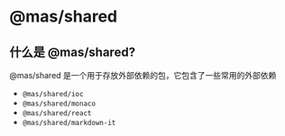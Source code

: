 # @mas/shared

## 什么是 @mas/shared?

@mas/shared 是一个用于存放外部依赖的包，它包含了一些常用的外部依赖

- `@mas/shared/ioc`
- `@mas/shared/monaco`
- `@mas/shared/react`
- `@mas/shared/markdown-it`
